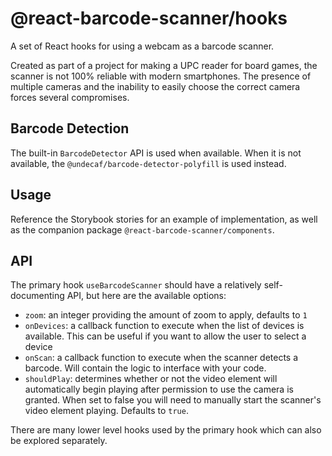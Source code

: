 # @react-barcode-scanner/hooks

A set of React hooks for using a webcam as a barcode scanner.

Created as part of a project for making a UPC reader for board games, the
scanner is not 100% reliable with modern smartphones. The presence of multiple
cameras and the inability to easily choose the correct camera forces several
compromises.

## Barcode Detection

The built-in `BarcodeDetector` API is used when available. When it is not
available, the `@undecaf/barcode-detector-polyfill` is used instead.

## Usage

Reference the Storybook stories for an example of implementation, as well as the
companion package `@react-barcode-scanner/components`.

## API

The primary hook `useBarcodeScanner` should have a relatively self-documenting
API, but here are the available options:

- `zoom`: an integer providing the amount of zoom to apply, defaults to `1`
- `onDevices`: a callback function to execute when the list of devices is
  available. This can be useful if you want to allow the user to select a device
- `onScan`: a callback function to execute when the scanner detects a barcode.
  Will contain the logic to interface with your code.
- `shouldPlay`: determines whether or not the video element will automatically
  begin playing after permission to use the camera is granted. When set to false
  you will need to manually start the scanner's video element playing. Defaults
  to `true`.

There are many lower level hooks used by the primary hook which can also
be explored separately.
